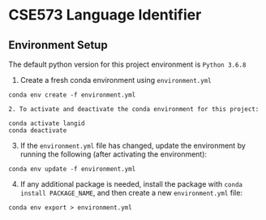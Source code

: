 # CSE573 Language Identifier

## Environment Setup

The default python version for this project environment is `Python 3.6.8`

1. Create a fresh conda environment using `environment.yml`

```
conda env create -f environment.yml
```

	2. To activate and deactivate the conda environment for this project:

```
conda activate langid
conda deactivate
```

3. If the `environment.yml` file has changed, update the environment by running the following (after activating the environment):

```
conda env update -f environment.yml
```

4. If any additional package is needed, install the package with `conda install PACKAGE_NAME`, and then create a new `environment.yml` file:

```
conda env export > environment.yml
```


